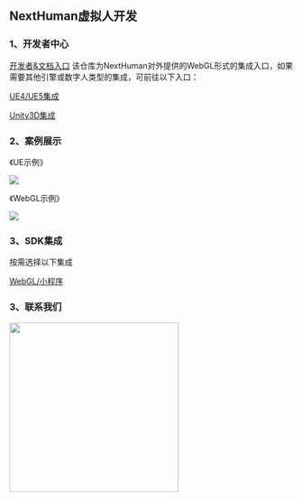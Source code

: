 ## NextHuman虚拟人开发

### 1、开发者中心
[开发者&文档入口](https://nexthuman.cn/developer) 该仓库为NextHuman对外提供的WebGL形式的集成入口，如果需要其他引擎或数字人类型的集成，可前往以下入口：

[UE4/UE5集成](https://github.com/WeHome007/NextCAS-UE)

[Unity3D集成](https://nexthuman.cn/developer/#/open/docs/unity)


### 2、案例展示
《UE示例》 

<img src="https://cdn.wehome.cn/cmn/jpeg/META-8NA66KC1-OYLELYLD6GZZBDJJRXAM3-CZSJKLNL-T3.jpeg?_t=2023111150" ></img>

《WebGL示例》

<img src="https://cdn.wehome.cn/cmn/png/META-1OB66K71-10MEORTT6W5W76LYS29Q2-LVYEQSNL-OG2.png?_t=2023111150"></img>

### 3、SDK集成
按需选择以下集成

[WebGL/小程序](WebGL/README.md)


### 3、联系我们
<img src="https://cdn.wehome.cn/cmn/jpeg/META-1OB66K71-OSKH427880QFC93P4K5J2-9KRUUARL-GK.jpeg" height="300" width="300"></img>
